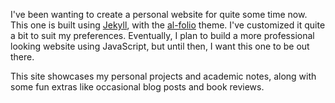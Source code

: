 I've been wanting to create a personal website for quite some time now. This one is built using [Jekyll](https://jekyllrb.com/), with the [al-folio](https://github.com/alshedivat/al-folio) theme. I've customized it quite a bit to suit my preferences. Eventually, I plan to build a more professional looking website using JavaScript, but until then, I want this one to be out there.

This site showcases my personal projects and academic notes, along with some fun extras like occasional blog posts and book reviews.
